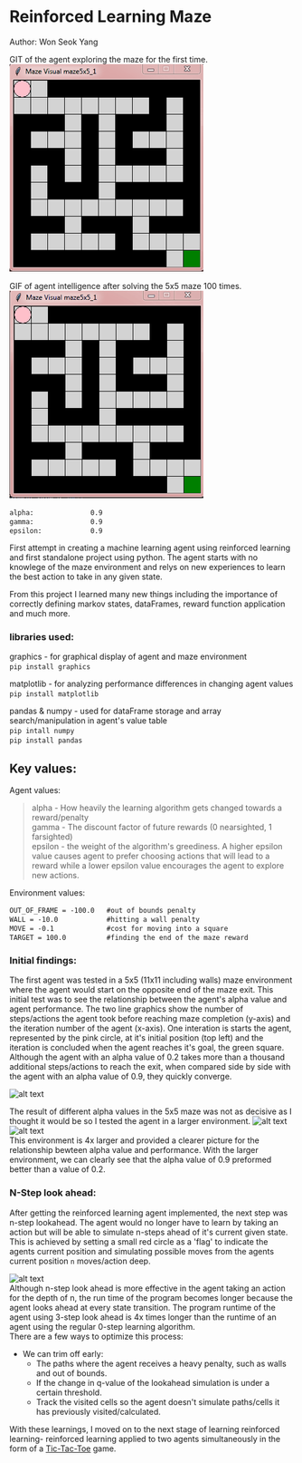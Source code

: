 # Reinforced Learning Maze
Author: Won Seok Yang

GIT of the agent exploring the maze for the first time. <br/>
![alt text](https://github.com/Wonseokkyang/RLMaze/blob/master/maze_results/5x5/5x5_n%3D0_i%3D0.gif?raw=true)

GIF of agent intelligence after solving the 5x5 maze 100 times. <br/>
![alt text](https://github.com/Wonseokkyang/RLMaze/blob/master/maze_results/5x5/5x5_n%3D0_i%3D100.gif?raw=true)
```
alpha:              0.9
gamma:              0.9
epsilon:            0.9
```

First attempt in creating a machine learning agent using reinforced learning and first standalone project using python. The agent starts with no knowlege of the maze environment and relys on new experiences to learn the best action to take in any given state.

From this project I learned many new things including the importance of correctly defining markov states, dataFrames, reward function application and much more.

### libraries used:
graphics - for graphical display of agent and maze environment <br/>
```pip install graphics```

matplotlib - for analyzing performance differences in changing agent values <br/>
```pip install matplotlib```

pandas & numpy - used for dataFrame storage and array search/manipulation in agent's value table <br/>
```pip intall numpy``` <br/>
```pip install pandas``` <br/>

## Key values:
Agent values: <br/>
> alpha - How heavily the learning algorithm gets changed towards a reward/penalty <br/>
> gamma - The discount factor of future rewards (0 nearsighted, 1 farsighted) <br/>
> epsilon - the weight of the algorithm's greediness. A higher epsilon value causes agent to prefer choosing actions that will lead to a reward while a lower epsilon value encourages the agent to explore new actions. <br/>

Environment values: <br/>
```
OUT_OF_FRAME = -100.0   #out of bounds penalty
WALL = -10.0            #hitting a wall penalty
MOVE = -0.1             #cost for moving into a square
TARGET = 100.0          #finding the end of the maze reward
```

### Initial findings:
The first agent was tested in a 5x5 (11x11 including walls) maze environment where the agent would start on the opposite end of the maze exit. This initial test was to see the relationship between the agent's alpha value and agent performance. 
The two line graphics show the number of steps/actions the agent took before reaching maze completion (y-axis) and the iteration number of the agent (x-axis). One interation is starts the agent, represented by the pink circle, at it's initial position (top left) and the iteration is concluded when the agent reaches it's goal, the green square. <br>
Although the agent with an alpha value of 0.2 takes more than a thousand additional steps/actions to reach the exit, when compared side by side with the agent with an alpha value of 0.9, they quickly converge.

![alt text](https://github.com/Wonseokkyang/RLMaze/blob/master/maze_results/5x5/together.jpeg?raw=true)
<br/>

The result of different alpha values in the 5x5 maze was not as decisive as I thought it would be so I tested the agent in a larger environment.
![alt text](https://github.com/Wonseokkyang/RLMaze/blob/master/maze_results/11x11/mazeGraphics_11x11.jpeg?raw=true)
![alt text](https://github.com/Wonseokkyang/RLMaze/blob/master/maze_results/11x11/Comparison_of_different_Alpha_values.png?raw=true) <br/>
This environment is 4x larger and provided a clearer picture for the relationship bewteen alpha value and performance. With the larger environment, we can clearly see that the alpha value of 0.9 preformed better than a value of 0.2.

### N-Step look ahead:
After getting the reinforced learning agent implemented, the next step was n-step lookahead. The agent would no longer have to learn by taking an action but will be able to simulate n-steps ahead of it's current given state. <br/>
This is achieved by setting a small red circle as a 'flag' to indicate the agents current position and simulating possible moves from the agents current position ```n``` moves/action deep. <br/>

![alt text](https://github.com/Wonseokkyang/RLMaze/blob/master/maze_results/5x5/5x5_n%3D2.gif?raw=true) <br/>
Although n-step look ahead is more effective in the agent taking an action for the depth of n, the run time of the program becomes longer because the agent looks ahead at every state transition. The program runtime of the agent using 3-step look ahead is 4x times longer than the runtime of an agent using the regular 0-step learning algorithm. <br/>
There are a few ways to optimize this process: <br/>
- We can trim off early:
  - The paths where the agent receives a heavy penalty, such as walls and out of bounds.
  - If the change in q-value of the lookahead simulation is under a certain threshold.
  - Track the visited cells so the agent doesn't simulate paths/cells it has previously visited/calculated. <br/>

With these learnings, I moved on to the next stage of learning reinforced learning- reinforced learning applied to two agents simultaneously in the form of a [Tic-Tac-Toe](https://github.com/Wonseokkyang/RLTicTacToe) game.